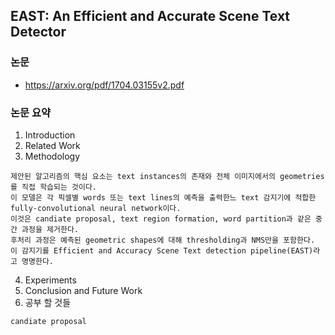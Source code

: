 ## EAST: An Efficient and Accurate Scene Text Detector

### 논문
- https://arxiv.org/pdf/1704.03155v2.pdf

### 논문 요약
1. Introduction
2. Related Work
3. Methodology
```
제안된 알고리즘의 핵심 요소는 text instances의 존재와 전체 이미지에서의 geometries를 직접 학습되는 것이다.
이 모델은 각 픽셀별 words 또는 text lines의 예측을 출력한느 text 감지기에 적합한 fully-convolutional neural network이다.
이것은 candiate proposal, text region formation, word partition과 같은 중간 과정을 제거한다.
후처리 과정은 예측된 geometric shapes에 대해 thresholding과 NMS만을 포함한다.
이 감지기를 Efficient and Accuracy Scene Text detection pipeline(EAST)라고 명명한다.
```

4. Experiments
5. Conclusion and Future Work
6. 공부 할 것들
```
candiate proposal
```
